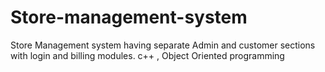 # Store-management-system

Store Management system having separate Admin and customer sections with login and billing modules. 
c++ , Object Oriented programming
